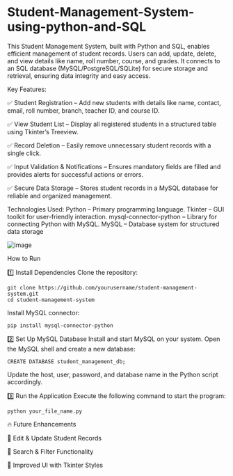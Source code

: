 # Student-Management-System-using-python-and-SQL
This Student Management System, built with Python and SQL, enables efficient management of student records. Users can add, update, delete, and view details like name, roll number, course, and grades. It connects to an SQL database (MySQL/PostgreSQL/SQLite) for secure storage and retrieval, ensuring data integrity and easy access.

Key Features:

✅ Student Registration – Add new students with details like name, contact, email, roll number, branch, teacher ID, and course ID.

✅ View Student List – Display all registered students in a structured table using Tkinter’s Treeview.

✅ Record Deletion – Easily remove unnecessary student records with a single click.

✅ Input Validation & Notifications – Ensures mandatory fields are filled and provides alerts for successful actions or errors.

✅ Secure Data Storage – Stores student records in a MySQL database for reliable and organized management.

Technologies Used:
Python – Primary programming language.
Tkinter – GUI toolkit for user-friendly interaction.
mysql-connector-python – Library for connecting Python with MySQL.
MySQL – Database system for structured data storage

![image](https://github.com/user-attachments/assets/9380e4ba-d9ea-403c-b5dd-c8c627e9156e)


How to Run

1️⃣ Install Dependencies
Clone the repository:
```
git clone https://github.com/yourusername/student-management-system.git  
cd student-management-system
```

Install MySQL connector:

```
pip install mysql-connector-python
```

2️⃣ Set Up MySQL Database
Install and start MySQL on your system.
Open the MySQL shell and create a new database:

```
CREATE DATABASE student_management_db;
```
Update the host, user, password, and database name in the Python script accordingly.

3️⃣ Run the Application
Execute the following command to start the program:


```
python your_file_name.py  
```

🔥 Future Enhancements

🔹 Edit & Update Student Records

🔹 Search & Filter Functionality

🔹 Improved UI with Tkinter Styles
